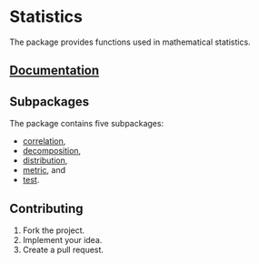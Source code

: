 # Statistics

The package provides functions used in mathematical statistics.

## [Documentation][doc]

## Subpackages

The package contains five subpackages:

* [correlation](correlation),
* [decomposition](decomposition),
* [distribution](distribution),
* [metric](metric), and
* [test](test).

## Contributing

1. Fork the project.
2. Implement your idea.
3. Create a pull request.

[doc]: http://godoc.org/github.com/ready-steady/statistics
